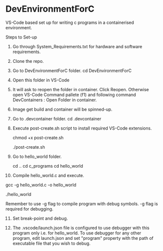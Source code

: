 # DevEnvironmentForC

VS-Code based set up for writing c programs in a containerised environment.

Steps to Set-up

1. Go through System_Requirements.txt for hardware and software requirements.

2. Clone the repo.

3. Go to DevEnvironmentForC folder.
   cd DevEnvironmentForC 

4. Open this folder in VS-Code

5. It will ask to reopen the folder in container. Click Reopen.
   Otherwise open VS-Code Command pallete (f1) and 
   following command DevContainers : Open Folder in container.

6. Image get build and container will be spinned-up.

7.  Go to .devcontainer folder.
    cd .devcontainer

8. Execute post-create.sh script to install required VS-Code extensions.
   
   chmod +x post-create.sh

   ./post-create.sh      

9. Go to hello_world folder. 

   cd ..
   cd c_programs
   cd hello_world

10. Compile hello_world.c  and execute.

   gcc -g hello_world.c -o hello_world

   ./hello_world

   Remember to use -g flag to compile program with debug symbols.
   -g flag is required for debugging.

11. Set break-point and debug.
    
12. The .vscode/launch.json file is configured to use debugger with this program only
    i.e. for hello_world. 
    To use debugger for any other program, edit launch.json and set 
    "program" property with the path of executable file that you wish to debug.



